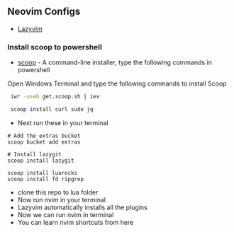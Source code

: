 
## Neovim Configs


- [Lazyvim](https://www.lazyvim.org/)




###  Install scoop to powershell
 - [scoop](https://scoop.sh/) - A command-line installer, type the following commands in powershell
 
 Open Windows Terminal and type the following commands to install Scoop

```bash
 iwr -useb get.scoop.sh | iex

 scoop install curl sudo jq
 ```

- Next run  these in your terminal 

```
# Add the extras bucket
scoop bucket add extras

# Install lazygit
scoop install lazygit

scoop install luarocks
scoop install fd ripgrep
```

- clone this repo  to lua folder
- Now run nvim in your terminal
- Lazyvim automatically installs all the plugins
- Now we can run nvim in terminal
- You can learn nvim shortcuts from here







